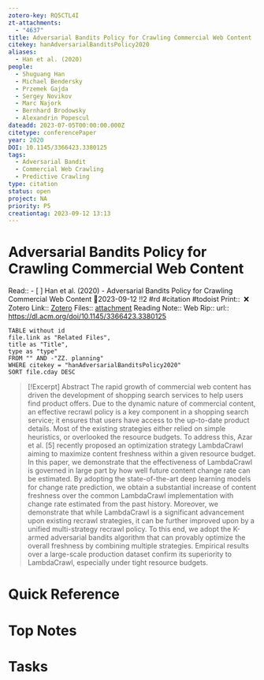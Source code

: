 ```yaml
---
zotero-key: RQ5CTL4I
zt-attachments:
  - "4637"
title: Adversarial Bandits Policy for Crawling Commercial Web Content
citekey: hanAdversarialBanditsPolicy2020
aliases:
  - Han et al. (2020)
people:
  - Shuguang Han
  - Michael Bendersky
  - Przemek Gajda
  - Sergey Novikov
  - Marc Najork
  - Bernhard Brodowsky
  - Alexandrin Popescul
dateadd: 2023-07-05T00:00:00.000Z
citetype: conferencePaper
year: 2020
DOI: 10.1145/3366423.3380125
tags:
  - Adversarial Bandit
  - Commercial Web Crawling
  - Predictive Crawling
type: citation
status: open
project: NA
priority: P5
creationtag: 2023-09-12 13:13
---
```

# Adversarial Bandits Policy for Crawling Commercial Web Content
Read:: - [ ] Han et al. (2020) - Adversarial Bandits Policy for Crawling Commercial Web Content 🛫2023-09-12 !!2 #rd #citation #todoist
Print::  ❌
Zotero Link:: [Zotero](zotero://select/library/items/RQ5CTL4I) 
Files:: [attachment](<file:///C:/Users/michaelt/Insync/m@tarlton.info/Google%20Drive/06.%20Zotero/storage_new/Association%20for%20Computing%20Machinery_2020/Han%20et%20al_2020_Adversarial%20Bandits%20Policy%20for%20Crawling%20Commercial%20Web%20Content.pdf>)
Reading Note::
Web Rip::
url:: https://dl.acm.org/doi/10.1145/3366423.3380125

```dataview
TABLE without id
file.link as "Related Files",
title as "Title",
type as "type"
FROM "" AND -"ZZ. planning"
WHERE citekey = "hanAdversarialBanditsPolicy2020" 
SORT file.cday DESC
```

> [!Excerpt] Abstract
> The rapid growth of commercial web content has driven the development of shopping search services to help users find product offers. Due to the dynamic nature of commercial content, an effective recrawl policy is a key component in a shopping search service; it ensures that users have access to the up-to-date product details. Most of the existing strategies either relied on simple heuristics, or overlooked the resource budgets. To address this, Azar et al. [5] recently proposed an optimization strategy LambdaCrawl aiming to maximize content freshness within a given resource budget. In this paper, we demonstrate that the effectiveness of LambdaCrawl is governed in large part by how well future content change rate can be estimated. By adopting the state-of-the-art deep learning models for change rate prediction, we obtain a substantial increase of content freshness over the common LambdaCrawl implementation with change rate estimated from the past history. Moreover, we demonstrate that while LambdaCrawl is a significant advancement upon existing recrawl strategies, it can be further improved upon by a unified multi-strategy recrawl policy. To this end, we adopt the K-armed adversarial bandits algorithm that can provably optimize the overall freshness by combining multiple strategies. Empirical results over a large-scale production dataset confirm its superiority to LambdaCrawl, especially under tight resource budgets.

# Quick Reference

# Top Notes

# Tasks
























